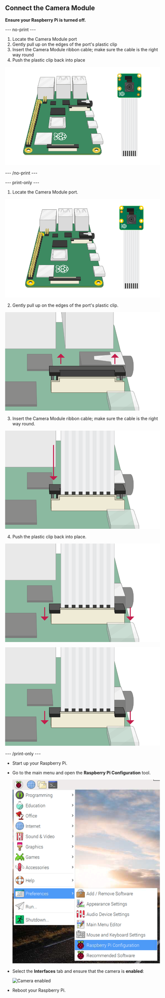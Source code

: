 ## Connect the Camera Module

**Ensure your Raspberry Pi is turned off.**

--- no-print ---

1. Locate the Camera Module port
2. Gently pull up on the edges of the port's plastic clip
3. Insert the Camera Module ribbon cable; make sure the cable is the right way round
4. Push the plastic clip back into place

![Animation of how to connect the Raspberry Pi Camera Module](images/connect-camera.gif)

--- /no-print ---

--- print-only ---

1. Locate the Camera Module port.

![raspberry pi and camera module](images/connect-camera1.png)

2. Gently pull up on the edges of the port's plastic clip.

![camera module port lifted up](images/connect-camera2.png)

3. Insert the Camera Module ribbon cable; make sure the cable is the right way round.

![camera module ribbon cable inserted into port](images/connect-camera3.png)

4. Push the plastic clip back into place.

![camera module port pushed down](images/connect-camera4.png)

![camera module port pushed down](images/connect-camera4.png)

--- /print-only ---

- Start up your Raspberry Pi.

- Go to the main menu and open the **Raspberry Pi Configuration** tool.

    ![Raspberry Pi Configuration Tool](images/pi-configuration-menu.png)

- Select the **Interfaces** tab and ensure that the camera is **enabled**:

    ![Camera enabled](images/pi-configuration-interfaces-annotated.png)

- Reboot your Raspberry Pi.
